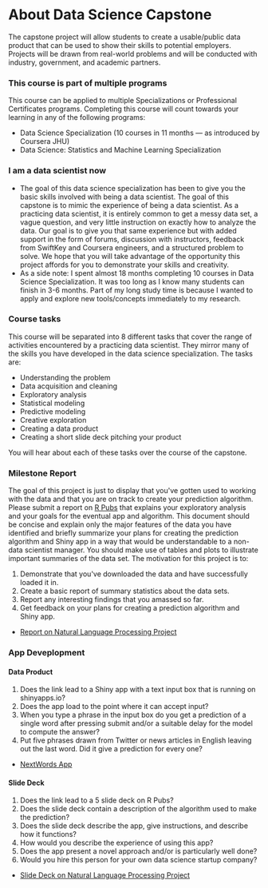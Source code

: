 # About Data Science Capstone

The capstone project will allow students to create a usable/public data product that can be used to show their skills to potential employers. Projects will be drawn from real-world problems and will be conducted with industry, government, and academic partners.

### This course is part of multiple programs
This course can be applied to multiple Specializations or Professional Certificates programs. Completing this course will count towards your learning in any of the following programs:

- Data Science Specialization (10 courses in 11 months — as introduced by Coursera JHU)
- Data Science: Statistics and Machine Learning Specialization

### I am a data scientist now

- The goal of this data science specialization has been to give you the basic skills involved with being a data scientist. The goal of this capstone is to mimic the experience of being a data scientist. As a practicing data scientist, it is entirely common to get a messy data set, a vague question, and very little instruction on exactly how to analyze the data. Our goal is to give you that same experience but with added support in the form of forums, discussion with instructors, feedback from SwiftKey and Coursera engineers, and a structured problem to solve. We hope that you will take advantage of the opportunity this project affords for you to demonstrate your skills and creativity. 
- As a side note: I spent almost 18 months completing 10 courses in Data Science Specialization. It was too long as I know many students can finish in 3-6 months. Part of my long study time is because I wanted to apply and explore new tools/concepts immediately to my research.

### Course tasks

This course will be separated into 8 different tasks that cover the range of activities encountered by a practicing data scientist. They mirror many of the skills you have developed in the data science specialization. The tasks are:

- Understanding the problem
- Data acquisition and cleaning
- Exploratory analysis
- Statistical modeling
- Predictive modeling
- Creative exploration
- Creating a data product
- Creating a short slide deck pitching your product

You will hear about each of these tasks over the course of the capstone.

### Milestone Report

The goal of this project is just to display that you've gotten used to working with the data and that you are on track to create your prediction algorithm. Please submit a report on [R Pubs](http://rpubs.com/) that explains your exploratory analysis and your goals for the eventual app and algorithm. This document should be concise and explain only the major features of the data you have identified and briefly summarize your plans for creating the prediction algorithm and Shiny app in a way that would be understandable to a non-data scientist manager. You should make use of tables and plots to illustrate important summaries of the data set. The motivation for this project is to:

1. Demonstrate that you've downloaded the data and have successfully loaded it in.
2. Create a basic report of summary statistics about the data sets.
3. Report any interesting findings that you amassed so far.
4. Get feedback on your plans for creating a prediction algorithm and Shiny app.


- [Report on Natural Language Processing Project](https://rpubs.com/dtphan/NaturalLanguageProcessing)

### App Deveplopment

#### Data Product

1. Does the link lead to a Shiny app with a text input box that is running on shinyapps.io?
2. Does the app load to the point where it can accept input?
3. When you type a phrase in the input box do you get a prediction of a single word after pressing submit and/or a suitable delay for the model to compute the answer?
4. Put five phrases drawn from Twitter or news articles in English leaving out the last word. Did it give a prediction for every one?

- [NextWords App](https://dtphan.shinyapps.io/NextWords/)

#### Slide Deck

1. Does the link lead to a 5 slide deck on R Pubs?
2. Does the slide deck contain a description of the algorithm used to make the prediction?
3. Does the slide deck describe the app, give instructions, and describe how it functions?
4. How would you describe the experience of using this app?
5. Does the app present a novel approach and/or is particularly well done?
6. Would you hire this person for your own data science startup company?


- [Slide Deck on Natural Language Processing Project](https://rpubs.com/dtphan/NextWordsApp)
